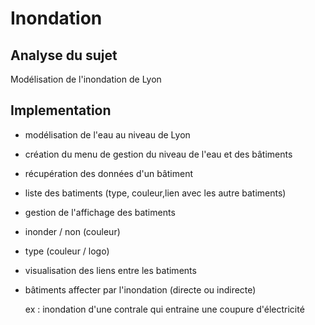 <h1>Inondation</h1>

<h2>Analyse du sujet</h2>
Modélisation de l'inondation de Lyon


<h2>Implementation</h2>

- modélisation de l'eau au niveau de Lyon

- création du menu de gestion du niveau de l'eau et des bâtiments

- récupération des données d'un bâtiment

- liste des batiments (type, couleur,lien avec les autre batiments)

- gestion de l'affichage des batiments

 - inonder / non (couleur)
    
 - type (couleur / logo)
    
- visualisation des liens entre les batiments

- bâtiments affecter par l'inondation (directe ou indirecte) 

    ex : inondation d'une contrale qui entraine une coupure d'électricité
